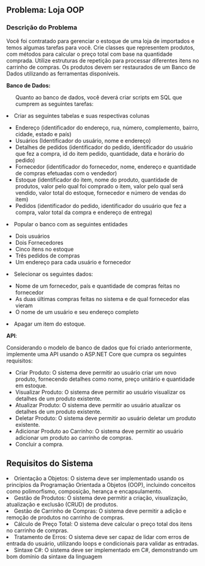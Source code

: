 

<h2>Problema: Loja OOP</h2> 
<h3>Descrição do Problema</h3>
<p>Você foi contratado para gerenciar o estoque de uma loja de importados e temos algumas tarefas para você. Crie classes que representem produtos, com métodos para calcular o preço total com base na quantidade comprada. Utilize estruturas de repetição para processar diferentes itens no carrinho de compras. Os produtos devem ser restaurados de um Banco de Dados utilizando as ferramentas disponíveis.</p>

<strong>Banco de Dados:</strong></br>
<ul>Quanto ao banco de dados, você deverá criar scripts em SQL que cumprem as seguintes tarefas:</ul>
<li>Criar as seguintes tabelas e suas respectivas colunas</li>
  <ul>
    <li>Endereço (identificador do endereço, rua, número, complemento, bairro, cidade, estado e país)</li>
    <li>Usuários (Identificador do usuário, nome e endereço)</li>
    <li>Detalhes de pedidos (identificador do pedido, identificador do usuário que fez a compra, id do item pedido, quantidade, data e horário do pedido)</li>
    <li>Fornecedor (identificador do fornecedor, nome, endereço e quantidade de compras efetuadas com o vendedor)</li>
    <li>Estoque (identificador do item, nome do produto, quantidade de produtos, valor pelo qual foi comprado o item, valor pelo qual será vendido, valor total do estoque, fornecedor e número de vendas do item)</li>
    <li>Pedidos (identificador do pedido, identificador do usuário que fez a compra, valor total da compra e endereço de entrega)</li>
  </ul>
<li>Popular o banco com as seguintes entidades</li>
<ul>
  <li>Dois usuários</li>
  <li>Dois Fornecedores</li>
  <li>Cinco itens no estoque</li>
  <li>Três pedidos de compras</li>
  <li>Um endereço para cada usuário e fornecedor</li>
</ul>
<li>Selecionar os seguintes dados:</li>
<ul>
  <li>Nome de um fornecedor, país e quantidade de compras feitas no fornecedor</li>
  <li>As duas últimas compras feitas no sistema e de qual fornecedor elas vieram</li>
  <li>O nome de um usuário e seu endereço completo</li>
</ul>
<li>Apagar um item do estoque.</li>



<strong>API</strong>:</br>
<p>Considerando o modelo de banco de dados que foi criado anteriormente, implemente uma API usando o ASP.NET Core que cumpra os seguintes requisitos:</p>
<ul>
<li>Criar Produto: O sistema deve permitir ao usuário criar um novo produto, fornecendo detalhes como nome, preço unitário e quantidade em estoque.
<li>Visualizar Produto: O sistema deve permitir ao usuário visualizar os detalhes de um produto existente.
<li>Atualizar Produto: O sistema deve permitir ao usuário atualizar os detalhes de um produto existente.
<li>Deletar Produto: O sistema deve permitir ao usuário deletar um produto existente.
<li>Adicionar Produto ao Carrinho: O sistema deve permitir ao usuário adicionar um produto ao carrinho de compras.
<li>Concluir a compra.
</ul>

<h2>Requisitos do Sistema</h2>
<li>Orientação a Objetos: O sistema deve ser implementado usando os princípios da Programação Orientada a Objetos (OOP), incluindo conceitos como polimorfismo, composição, herança e encapsulamento.
<li>Gestão de Produtos: O sistema deve permitir a criação, visualização, atualização e exclusão (CRUD) de produtos.
<li>Gestão de Carrinho de Compras: O sistema deve permitir a adição e remoção de produtos no carrinho de compras.
<li>Cálculo de Preço Total: O sistema deve calcular o preço total dos itens no carrinho de compras.
<li>Tratamento de Erros: O sistema deve ser capaz de lidar com erros de entrada do usuário, utilizando loops e condicionais para validar as entradas.
<li>Sintaxe C#: O sistema deve ser implementado em C#, demonstrando um bom domínio da sintaxe da linguagem


